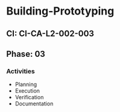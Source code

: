 # Building-Prototyping

## CI: CI-CA-L2-002-003
## Phase: 03

### Activities
- Planning
- Execution
- Verification
- Documentation
